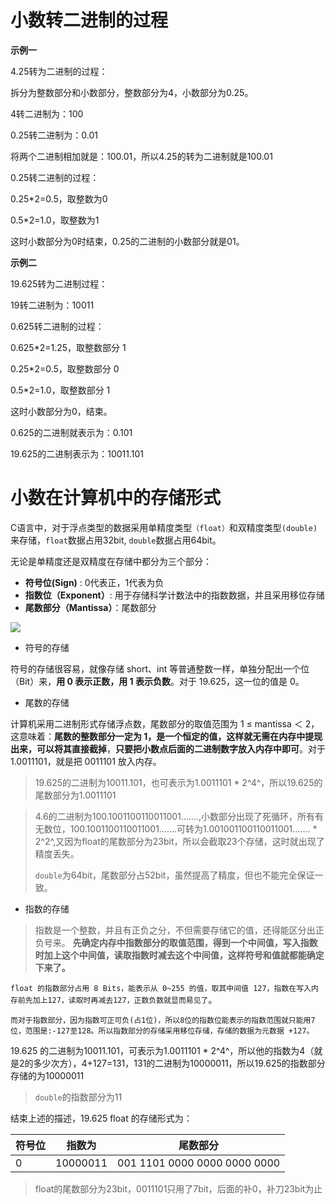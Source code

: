 # 小数转二进制的过程

**示例一**

4.25转为二进制的过程：

拆分为整数部分和小数部分，整数部分为4，小数部分为0.25。

4转二进制为：100

0.25转二进制为：0.01

将两个二进制相加就是：100.01，所以4.25的转为二进制就是100.01

0.25转二进制的过程：

0.25*2=0.5，取整数为0

0.5*2=1.0，取整数为1

这时小数部分为0时结束，0.25的二进制的小数部分就是01。



**示例二**

19.625转为二进制过程：

19转二进制为：10011

0.625转二进制的过程：

0.625*2=1.25，取整数部分 1

0.25*2=0.5，取整数部分 0

0.5*2=1.0，取整数部分 1

这时小数部分为0，结束。

0.625的二进制就表示为：0.101

19.625的二进制表示为：10011.101



# 小数在计算机中的存储形式

C语言中，对于浮点类型的数据采用单精度类型`（float）`和双精度类型`(double)`来存储，`float`数据占用32bit, `double`数据占用64bit。

无论是单精度还是双精度在存储中都分为三个部分：

- **符号位(Sign)** : 0代表正，1代表为负
- **指数位（Exponent）**: 用于存储科学计数法中的指数数据，并且采用移位存储
- **尾数部分（Mantissa）**：尾数部分

![](https://xuemingde.com/pages/image/2022/11/11/1009586PctKl.png)

* 符号的存储

 符号的存储很容易，就像存储 short、int 等普通整数一样，单独分配出一个位（Bit）来，**用 0 表示正数，用 1 表示负数**。对于 19.625，这一位的值是 0。

* 尾数的存储

 计算机采用二进制形式存储浮点数，尾数部分的取值范围为 1 ≤ mantissa ＜ 2，这意味着：**尾数的整数部分一定为 1，是一个恒定的值，这样就无需在内存中提现出来，可以将其直接截掉**，**只要把小数点后面的二进制数字放入内存中即可**。对于 1.0011101，就是把 0011101 放入内存。

> 19.625的二进制为10011.101，也可表示为1.0011101 * 2^4^，所以19.625的尾数部分为1.0011101

>4.6的二进制为100.1001100110011001…….,小数部分出现了死循环，所有有无数位，100.1001100110011001…….可转为1.001001100110011001……. * 2^2^,又因为float的尾数部分为23bit，所以会截取23个存储，这时就出现了精度丢失。
>
>`double`为64bit，尾数部分占52bit，虽然提高了精度，但也不能完全保证一致。





* 指数的存储

> 指数是一个整数，并且有正负之分，不但需要存储它的值，还得能区分出正负号来。
>  **先确定内存中指数部分的取值范围，得到一个中间值，写入指数时加上这个中间值，读取指数时减去这个中间值，这样符号和值就都能确定下来了。**

`float 的指数部分占用 8 Bits，能表示从 0~255 的值，取其中间值 127，指数在写入内存前先加上127，读取时再减去127，正数负数就显而易见了`。

`而对于指数部分，因为指数可正可负(占1位)，所以8位的指数位能表示的指数范围就只能用7位，范围是:-127至128。所以指数部分的存储采用移位存储，存储的数据为元数据 +127。`

19.625 的二进制为10011.101，可表示为1.0011101 * 2^4^，所以他的指数为4（就是2的多少次方），4+127=131，131的二进制为10000011，所以19.625的指数部分存储的为10000011

> `double`的指数部分为11



结束上述的描述，19.625  float 的存储形式为：

| 符号位  | 指数为      | 尾数部分                         |
| ---- | -------- | ---------------------------- |
| 0    | 10000011 | 001 1101 0000 0000 0000 0000 |

> float的尾数部分为23bit，0011101只用了7bit，后面的补0，补刀23bit为止





